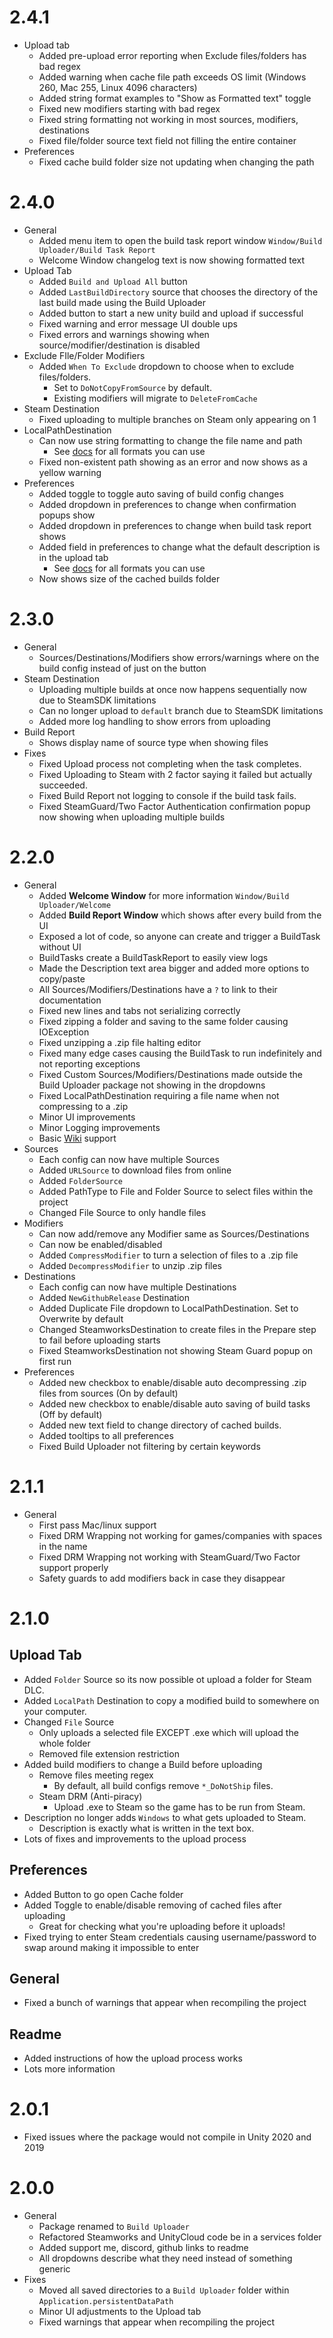 # 2.4.1
- Upload tab
  - Added pre-upload error reporting when Exclude files/folders has bad regex
  - Added warning when cache file path exceeds OS limit (Windows 260, Mac 255, Linux 4096 characters)
  - Added string format examples  to "Show as Formatted text" toggle
  - Fixed new modifiers starting with bad regex 
  - Fixed string formatting not working in most sources, modifiers, destinations
  - Fixed file/folder source text field not filling the entire container
- Preferences
  - Fixed cache build folder size not updating when changing the path


# 2.4.0
- General
  - Added menu item to open the build task report window `Window/Build Uploader/Build Task Report`
  - Welcome Window changelog text is now showing formatted text
- Upload Tab
  - Added `Build and Upload All` button
  - Added `LastBuildDirectory` source that chooses the directory of the last build made using the Build Uploader
  - Added button to start a new unity build and upload if successful
  - Fixed warning and error message UI double ups
  - Fixed errors and warnings showing when source/modifier/destination is disabled
- Exclude FIle/Folder Modifiers
  - Added `When To Exclude` dropdown to choose when to exclude files/folders. 
    - Set to `DoNotCopyFromSource` by default.
    - Existing modifiers will migrate to `DeleteFromCache`
- Steam Destination
  - Fixed uploading to multiple branches on Steam only appearing on 1
- LocalPathDestination
  - Can now use string formatting to change the file name and path
    - See [docs](https://github.com/JamesVeug/UnitySteamBuildUploader/wiki/StringFormatter) for all formats you can use
  - Fixed non-existent path showing as an error and now shows as a yellow warning
- Preferences
  - Added toggle to toggle auto saving of build config changes
  - Added dropdown in preferences to change when confirmation popups show
  - Added dropdown in preferences to change when build task report shows
  - Added field in preferences to change what the default description is in the upload tab
    - See [docs](https://github.com/JamesVeug/UnitySteamBuildUploader/wiki/StringFormatter) for all formats you can use
  - Now shows size of the cached builds folder

# 2.3.0
- General
  - Sources/Destinations/Modifiers show errors/warnings where on the build config instead of just on the button   
- Steam Destination 
  - Uploading multiple builds at once now happens sequentially now due to SteamSDK limitations
  - Can no longer upload to `default` branch due to SteamSDK limitations
  - Added more log handling to show errors from uploading
- Build Report
  - Shows display name of source type when showing files
- Fixes
  - Fixed Upload process not completing when the task completes.
  - Fixed Uploading to Steam with 2 factor saying it failed but actually succeeded.
  - Fixed Build Report not logging to console if the build task fails.
  - Fixed SteamGuard/Two Factor Authentication confirmation popup now showing when uploading multiple builds


# 2.2.0
- General
  - Added **Welcome Window** for more information `Window/Build Uploader/Welcome`
  - Added **Build Report Window** which shows after every build from the UI
  - Exposed a lot of code, so anyone can create and trigger a BuildTask without UI
  - BuildTasks create a BuildTaskReport to easily view logs
  - Made the Description text area bigger and added more options to copy/paste
  - All Sources/Modifiers/Destinations have a `?` to link to their documentation
  - Fixed new lines and tabs not serializing correctly
  - Fixed zipping a folder and saving to the same folder causing IOException
  - Fixed unzipping a .zip file halting editor 
  - Fixed many edge cases causing the BuildTask to run indefinitely and not reporting exceptions
  - Fixed Custom Sources/Modifiers/Destinations made outside the Build Uploader package not showing in the dropdowns
  - Fixed LocalPathDestination requiring a file name when not compressing to a .zip
  - Minor UI improvements
  - Minor Logging improvements
  - Basic [Wiki](https://github.com/JamesVeug/UnitySteamBuildUploader/wiki) support
- Sources
  - Each config can now have multiple Sources
  - Added `URLSource` to download files from online
  - Added `FolderSource`
  - Added PathType to File and Folder Source to select files within the project
  - Changed File Source to only handle files
- Modifiers
  - Can now add/remove any Modifier same as Sources/Destinations
  - Can now be enabled/disabled
  - Added `CompressModifier` to turn a selection of files to a .zip file
  - Added `DecompressModifier` to unzip .zip files
- Destinations
  - Each config can now have multiple Destinations
  - Added `NewGithubRelease` Destination
  - Added Duplicate File dropdown to LocalPathDestination. Set to Overwrite by default
  - Changed SteamworksDestination to create files in the Prepare step to fail before uploading starts
  - Fixed SteamworksDestination not showing Steam Guard popup on first run
- Preferences
  - Added new checkbox to enable/disable auto decompressing .zip files from sources (On by default)
  - Added new checkbox to enable/disable auto saving of build tasks (Off by default)
  - Added new text field to change directory of cached builds.
  - Added tooltips to all preferences
  - Fixed Build Uploader not filtering by certain keywords

# 2.1.1
- General
  - First pass Mac/linux support
  - Fixed DRM Wrapping not working for games/companies with spaces in the name
  - Fixed DRM Wrapping not working with SteamGuard/Two Factor support properly
  - Safety guards to add modifiers back in case they disappear


# 2.1.0
## Upload Tab
- Added `Folder` Source so its now possible ot upload a folder for Steam DLC.
- Added `LocalPath` Destination to copy a modified build to somewhere on your computer.
- Changed `File` Source
  - Only uploads a selected file EXCEPT .exe which will upload the whole folder
  - Removed file extension restriction
- Added build modifiers to change a Build before uploading
  - Remove files meeting regex
    - By default, all build configs remove `*_DoNotShip` files.
  - Steam DRM (Anti-piracy)
    - Upload .exe to Steam so the game has to be run from Steam.
- Description no longer adds `Windows` to what gets uploaded to Steam.
  - Description is exactly what is written in the text box.
- Lots of fixes and improvements to the upload process

## Preferences
- Added Button to go open Cache folder
- Added Toggle to enable/disable removing of cached files after uploading
  - Great for checking what you're uploading before it uploads!
- Fixed trying to enter Steam credentials causing username/password to swap around making it impossible to enter

##  General
- Fixed a bunch of warnings that appear when recompiling the project

## Readme
- Added instructions of how the upload process works
- Lots more information

# 2.0.1
- Fixed issues where the package would not compile in Unity 2020 and 2019

# 2.0.0
- General
  - Package renamed to `Build Uploader`
  - Refactored Steamworks and UnityCloud code be in a services folder
  - Added support me, discord, github links to readme
  - All dropdowns describe what they need instead of something generic
- Fixes
  - Moved all saved directories to a `Build Uploader` folder within `Application.persistentDataPath`
  - Minor UI adjustments to the Upload tab
  - Fixed warnings that appear when recompiling the project
